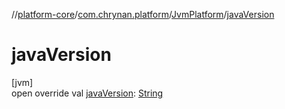 //[platform-core](../../../index.md)/[com.chrynan.platform](../index.md)/[JvmPlatform](index.md)/[javaVersion](java-version.md)

# javaVersion

[jvm]\
open override val [javaVersion](java-version.md): [String](https://kotlinlang.org/api/latest/jvm/stdlib/kotlin/-string/index.html)
